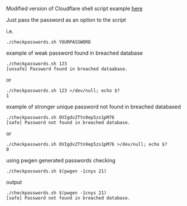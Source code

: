 Modified version of Cloudflare shell script example [here](https://blog.cloudflare.com/validating-leaked-passwords-with-k-anonymity/)


Just pass the password as an option to the script

i.e.
 
    ./checkpasswords.sh YOURPASSWORD

example of weak password found in breached database

    ./checkpasswords.sh 123                           
    [unsafe] Password found in breached dataabase.

or

    ./checkpasswords.sh 123 >/dev/null; echo $?                     
    1

example of stronger unique password not found in breached databased

    ./checkpasswords.sh OVIgdv2Ttn9ep5zs1pM76
    [safe] Password not found in breached database.

or

    ./checkpasswords.sh OVIgdv2Ttn9ep5zs1pM76 >/dev/null; echo $?
    0

using pwgen generated passwords checking
 
    ./checkpasswords.sh $(pwgen -1cnys 21)

output

    ./checkpasswords.sh $(pwgen -1cnys 21)
    [safe] Password not found in breached database.